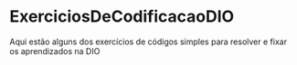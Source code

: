 # ExerciciosDeCodificacaoDIO

Aqui estão alguns dos exercícios de códigos simples para resolver e fixar os aprendizados na DIO